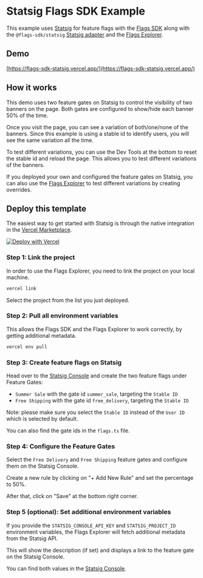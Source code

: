 # Statsig Flags SDK Example

This example uses [Statsig](https://vercel.com/marketplace/statsig) for feature flags with the [Flags SDK](https://flags-sdk.dev) along with the `@flags-sdk/statsig` [Statsig adapter](https://flags-sdk.dev/docs/api-reference/adapters/statsig) and the [Flags Explorer](https://vercel.com/docs/workflow-collaboration/feature-flags/using-vercel-toolbar).

## Demo

[https://flags-sdk-statsig.vercel.app/](https://flags-sdk-statsig.vercel.app/)

## How it works

This demo uses two feature gates on Statsig to control the visibility of two banners on the page.
Both gates are configured to show/hide each banner 50% of the time.

Once you visit the page, you can see a variation of both/one/none of the banners.
Since this example is using a stable id to identify users, you will see the same variation all the time.

To test different variations, you can use the Dev Tools at the bottom to reset the stable id and reload the page.
This allows you to test different variations of the banners.

If you deployed your own and configured the feature gates on Statsig, you can also use the [Flags Explorer](https://vercel.com/docs/workflow-collaboration/feature-flags/using-vercel-toolbar) to test different variations by creating overrides.

## Deploy this template

The easiest way to get started with Statsig is through the native integration in the [Vercel Marketplace](https://vercel.com/marketplace/statsig).

[![Deploy with Vercel](https://vercel.com/button)](https://vercel.com/new/clone?repository-url=https%3A%2F%2Fgithub.com%2Fvercel%2Fexamples%2Ftree%2Fmain%2Fflags-sdk%2Fexperimentation-statsig&env=FLAGS_SECRET&envDescription=The+FLAGS_SECRET+will+be+used+by+the+Flags+Explorer+to+securely+overwrite+feature+flags.+Must+be+32+random+bytes%2C+base64-encoded.+Use+the+generated+value+or+set+your+own.&envLink=https%3A%2F%2Fvercel.com%2Fdocs%2Fworkflow-collaboration%2Ffeature-flags%2Fsupporting-feature-flags%23flags_secret-environment-variable&project-name=statsig-flags-sdk-example&repository-name=statsig-flags-sdk-example&products=%5B%7B%22integrationSlug%22%3A%22statsig%22%2C%22productSlug%22%3A%22statsig%22%2C%22type%22%3A%22integration%22%2C%22protocol%22%3A%22experimentation%22%7D%5D)

### Step 1: Link the project

In order to use the Flags Explorer, you need to link the project on your local machine.

```bash
vercel link
```

Select the project from the list you just deployed.

### Step 2: Pull all environment variables

This allows the Flags SDK and the Flags Explorer to work correctly, by getting additional metadata.

```bash
vercel env pull
```

### Step 3: Create feature flags on Statsig

Head over to the [Statsig Console](console.statsig.com) and create the two feature flags under Feature Gates:

- `Summer Sale` with the gate id `summer_sale`, targeting the `Stable ID`
- `Free Shipping` with the gate id `free_delivery`, targeting the `Stable ID`

Note: please make sure you select the `Stable ID` instead of the `User ID` which is selected by default.

You can also find the gate ids in the `flags.ts` file.

### Step 4: Configure the Feature Gates

Select the `Free Delivery` and `Free Shipping` feature gates and configure them on the Statsig Console.

Create a new rule by clicking on "+ Add New Rule" and set the percentage to 50%.

After that, click on "Save" at the bottom right corner.

### Step 5 (optional): Set additional environment variables

If you provide the `STATSIG_CONSOLE_API_KEY` and `STATSIG_PROJECT_ID` environment variables, the Flags Explorer will fetch additional metadata from the Statsig API.

This will show the description (if set) and displays a link to the feature gate on the Statsig Console.

You can find both values in the [Statsig Console](https://console.statsig.com/settings/project).
